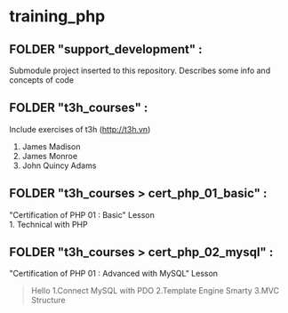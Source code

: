 # training_php

## FOLDER "support_development" :  
Submodule project inserted to this repository. Describes some info and concepts of code  

## FOLDER "t3h_courses" : 
Include exercises of t3h (http://t3h.vn)  
  1. James Madison
  2. James Monroe
  3. John Quincy Adams

## FOLDER "t3h_courses > cert_php_01_basic" : 
"Certification of PHP 01 : Basic" Lesson  
	1. Technical with PHP

## FOLDER "t3h_courses > cert_php_02_mysql" : 
"Certification of PHP 01 : Advanced with MySQL" Lesson 
> Hello 
1.Connect MySQL with PDO
2.Template Engine Smarty
3.MVC Structure
		